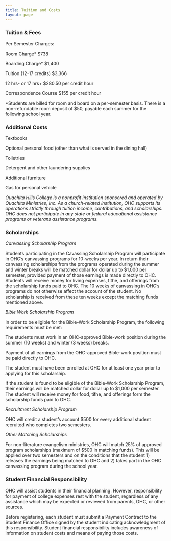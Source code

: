 ```yaml
---
title: Tuition and Costs
layout: page
---
```

### Tuition & Fees

Per Semester Charges:
  
Room Charge\* $738
  
Boarding Charge\* $1,400
  
Tuition (12-17 credits) $3,366
  
12 hrs- or 17 hrs+ $280.50 per credit hour
  
Correspondence Course $155 per credit hour

\*Students are billed for room and board on a per-semester basis. There is a non-refundable 
room deposit of $50, payable each summer for the following school year.

### Additional Costs

Textbooks
  
Optional personal food (other than what is served in the dining hall)
  
Toiletries
  
Detergent and other laundering supplies
  
Additional furniture
  
Gas for personal vehicle

_Ouachita Hills College is a nonprofit institution sponsored and operated by Ouachita 
Ministries, Inc. As a church-related institution, OHC supports its operations strictly 
through tuition income, contributions, and scholarships. OHC does not participate in any 
state or federal educational assistance programs or veterans assistance programs._

### Scholarships

_Canvassing Scholarship Program_
  
Students participating in the Cavassing Scholarship Program will participate in OHC’s canvassing programs for 10-weeks per year. In return their canvassing scholarships from the programs operated during the summer and winter breaks will be matched dollar for dollar up to $1,000 per semester, provided payment of those earnings is made directly to OHC. Students will receive money for living expenses, tithe, and offerings from the scholarship funds paid to OHC. The 10 weeks of canvassing in OHC’s programs do not otherwise affect the account of the student. No scholarship is received from these ten weeks except the matching funds mentioned above.

_Bible Work Scholarship Program_
  
In order to be eligible for the Bible-Work Scholarship Program, the following requirements must be met:

The students must work in an OHC-approved Bible-work position during the summer (10 weeks) and winter (3 weeks) breaks.

Payment of all earnings from the OHC-approved Bible-work position must be paid directly to OHC.
  
The student must have been enrolled at OHC for at least one year prior to applying for this scholarship.

If the student is found to be eligible of the Bible-Work Scholarship Program, their earnings will be matched dollar for dollar up to $1,000 per semester. The student will receive money for food, tithe, and offerings form the scholarship funds paid to OHC.

_Recruitment Scholarship Program_
  
OHC will credit a student’s account $500 for every additional student recruited who completes two semesters.

_Other Matching Scholarships_
  
For non-literature evangelism ministries, OHC will match 25% of approved program scholarships (maximum of $500 in matching funds). This will be applied over two semesters and on the conditions that the student 1) releases the earnings being matched to OHC and 2) takes part in the OHC canvassing program during the school year.

### Student Financial Responsibility

OHC will assist students in their financial planning. However, responsibility for payment of college expenses rest with the student, regardless of any assistance which may be expected or reviewed from parents, OHC, or other sources.

Before registering, each student must submit a Payment Contract to the Student Finance Office signed by the student indicating acknowledgment of this responsibility. Student financial responsibility includes awareness of information on student costs and means of paying those costs.
